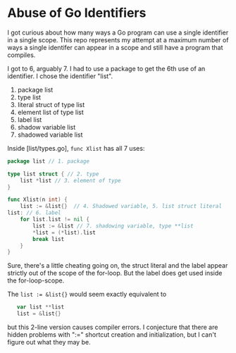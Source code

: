 # Abuse of Go Identifiers

I got curious about how many ways a Go program can use
a single identifier in a single scope.
This repo represents my attempt at a maximum number of ways
a single identifer can appear in a scope and still have a
program that compiles.

I got to 6, arguably 7.
I had to use a package to get the 6th use of an identifier.
I chose the identifier "list".

1. package list
2. type list
3. literal struct of type list
4. element list of type list
5. label list
6. shadow variable list
7. shadowed variable list

Inside [list/types.go], `func Xlist` has all 7 uses:

```go
package list // 1. package

type list struct { // 2. type
	list *list // 3. element of type
}

func Xlist(n int) {
	list := &list{}  // 4. Shadowed variable, 5. list struct literal
list: // 6. label
	for list.list != nil {
		list := &list // 7. shadowing variable, type **list
		*list = (*list).list
		break list
	}
}
```

Sure, there's a little cheating going on,
the struct literal and the label appear strictly
out of the scope of the for-loop.
But the label does get used inside the for-loop-scope.

The `list := &list{}` would seem exactly equivalent to

```go
   var list **list
   list = &list{}
```

but this 2-line version causes compiler errors.
I conjecture that there are hidden problems with ":="
shortcut creation and initialization,
but I can't figure out what they may be.
